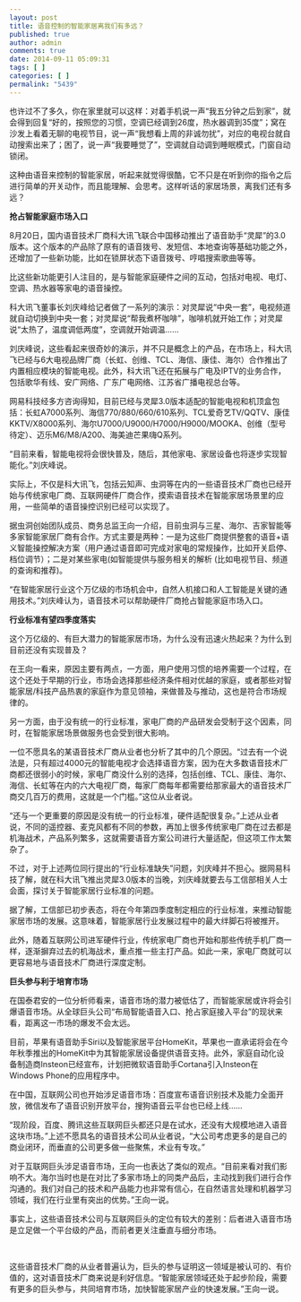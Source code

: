 ```yaml
---
layout: post
title: 语音控制的智能家居离我们有多远？
published: true
author: admin
comments: true
date: 2014-09-11 05:09:31
tags: [ ]
categories: [ ]
permalink: "5439"
---
```

也许过不了多久，你在家里就可以这样：对着手机说一声“我五分钟之后到家”，就会得到回复“好的，按照您的习惯，空调已经调到26度，热水器调到35度”；窝在沙发上看着无聊的电视节目，说一声“我想看上周的非诚勿扰”，对应的电视台就自动搜索出来了；困了，说一声“我要睡觉了”，空调就自动调到睡眠模式，门窗自动锁闭。

这种由语音来控制的智能家居，听起来就觉得很酷，它不只是在听到你的指令之后进行简单的开关动作，而且能理解、会思考。这样听话的家居场景，离我们还有多远？

**抢占智能家庭市场入口**

8月20日，国内语音技术厂商科大讯飞联合中国移动推出了语音助手“灵犀”的3.0版本。这个版本的产品除了原有的语音拨号、发短信、本地查询等基础功能之外，还增加了一些新功能，比如在锁屏状态下语音拨号、哼唱搜索歌曲等等。

比这些新功能更引人注目的，是与智能家庭硬件之间的互动，包括对电视、电灯、空调、热水器等家电的语音操控。

科大讯飞董事长刘庆峰给记者做了一系列的演示：对灵犀说“中央一套”，电视频道就自动切换到中央一套；对灵犀说“帮我煮杯咖啡”，咖啡机就开始工作；对灵犀说“太热了，温度调低两度”，空调就开始调温……

刘庆峰说，这些看起来很奇妙的演示，并不只是概念上的产品，在市场上，科大讯飞已经与6大电视品牌厂商（长虹、创维、TCL、海信、康佳、海尔）合作推出了内置相应模块的智能电视。此外，科大讯飞还在拓展与广电及IPTV的业务合作，包括歌华有线、安广网络、广东广电网络、江苏省广播电视总台等。

网易科技经多方咨询得知，目前已经与灵犀3.0版本适配的智能电视和机顶盒包括：长虹A7000系列、海信770/880/660/610系列、TCL爱奇艺TV/QQTV、康佳KKTV/X8000系列、海尔U7000/U9000/H7000/H9000/MOOKA、创维（型号待定）、迈乐M6/M8/A200、海美迪芒果嗨Q系列。

“目前来看，智能电视将会很快普及，随后，其他家电、家居设备也将逐步实现智能化。”刘庆峰说。

实际上，不仅是科大讯飞，包括云知声、虫洞等在内的一些语音技术厂商也已经开始与传统家电厂商、互联网硬件厂商合作，摸索语音技术在智能家居场景里的应用，一些简单的语音操控识别已经可以实现了。

据虫洞创始团队成员、商务总监王向一介绍，目前虫洞与三星、海尔、吉家智能等多家智能家居厂商有合作。方式主要是两种：一是为这些厂商提供整套的语音+语义智能操控解决方案（用户通过语音即可完成对家电的常规操作，比如开关启停、档位调节）；二是对某些家电(如智能提供与服务相关的解析 (比如电视节目、频道的查询和推荐)。

“在智能家居行业这个万亿级的市场机会中，自然人机接口和人工智能是关键的通用技术。”刘庆峰认为，语音技术可以帮助硬件厂商抢占智能家庭市场入口。

**行业标准有望四季度落实**

这个万亿级的、有巨大潜力的智能家居市场，为什么没有迅速火热起来？为什么到目前还没有实现普及？

在王向一看来，原因主要有两点，一方面，用户使用习惯的培养需要一个过程，在这个还处于早期的行业，市场会选择那些经济条件相对优越的家庭，或者那些对智能家居/科技产品热衷的家庭作为意见领袖，来做普及与推动，这也是符合市场规律的。

另一方面，由于没有统一的行业标准，家电厂商的产品研发会受制于这个因素，同时，在智能家居场景做服务也会受到很大影响。

一位不愿具名的某语音技术厂商从业者也分析了其中的几个原因。“过去有一个说法是，只有超过4000元的智能电视才会选择语音方案，因为在大多数语音技术厂商都还很弱小的时候，家电厂商没什么别的选择，包括创维、TCL、康佳、海尔、海信、长虹等在内的六大电视厂商，每家厂商每年都需要给那家最大的语音技术厂商交几百万的费用，这就是一个门槛。”这位从业者说。

“还与一个更重要的原因是没有统一的行业标准，硬件适配很复杂。”上述从业者说，不同的遥控器、麦克风都有不同的参数，再加上很多传统家电厂商在过去都是机海战术，产品系列繁多，这就需要语音方案公司进行大量适配，但这项工作太繁杂了。

不过，对于上述两位同行提出的“行业标准缺失”问题，刘庆峰并不担心。据网易科技了解，就在科大讯飞推出灵犀3.0版本的当晚，刘庆峰就要去与工信部相关人士会面，探讨关于智能家居行业标准的问题。

据了解，工信部已初步表态，将在今年第四季度制定相应的行业标准，来推动智能家居市场的发展。这意味着，智能家居行业发展过程中的最大绊脚石将被推开。

此外，随着互联网公司进军硬件行业，传统家电厂商也开始和那些传统手机厂商一样，逐渐摒弃过去的机海战术，重点推一些主打产品。如此一来，家电厂商就可以更容易地与语音技术厂商进行深度定制。

**巨头参与利于培育市场**

在国泰君安的一位分析师看来，语音市场的潜力被低估了，而智能家居或许将会引爆语音市场。从全球巨头公司“布局智能语音入口、抢占家庭接入平台”的现状来看，距离这一市场的爆发不会太远。

目前，苹果有语音助手Siri以及智能家居平台HomeKit，苹果也一直承诺将会在今年秋季推出的HomeKit中为其智能家居设备提供语音支持。此外，家庭自动化设备制造商Insteon已经宣布，计划把微软语音助手Cortana引入Insteon在Windows Phone的应用程序中。

在中国，互联网公司也开始涉足语音市场：百度宣布语音识别技术及能力全面开放，微信发布了语音识别开放平台，搜狗语音云平台也已经上线……

“现阶段，百度、腾讯这些互联网巨头都还只是在试水，还没有大规模地进入语音这块市场。”上述不愿具名的语音技术公司从业者说，“大公司考虑更多的是自己的商业闭环，而垂直的公司更多做一些聚焦，术业有专攻。”

对于互联网巨头涉足语音市场，王向一也表达了类似的观点。“目前来看对我们影响不大。海尔当时也是在对比了多家市场上的同类产品后，主动找到我们进行合作沟通的。我们对自己的技术和产品能力也非常有信心，在自然语言处理和机器学习领域，我们在行业里有突出的优势。”王向一说。

事实上，这些语音技术公司与互联网巨头的定位有较大的差别：后者进入语音市场是立足做一个平台级的产品，而前者更关注垂直与细分市场。

&nbsp;

这些语音技术厂商的从业者普遍认为，巨头的参与证明这一领域是被认可的、有价值的，这对语音技术厂商来说是利好信息。“智能家居领域还处于起步阶段，需要有更多的巨头参与，共同培育市场，加快智能家居产业的快速发展。”王向一说。
